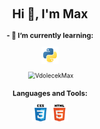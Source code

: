 <h1 align="center">Hi 👋, I'm Max</h1>
<h3 align="center">- 🌱 I’m currently learning:</h3>
  <p align="center">
    <img src="https://raw.githubusercontent.com/devicons/devicon/master/icons/python/python-original.svg" alt="python" width="40" height="40">
  </p>


<p align="center">&nbsp;<img align="center" src="https://github-readme-stats.vercel.app/api?username=VdolecekMax&show_icons=true&theme=dark&locale=en" alt="VdolecekMax" /></p>

<h3 align="center">Languages and Tools:</h3>
<p align="center"> 
  <img src="https://raw.githubusercontent.com/devicons/devicon/master/icons/css3/css3-original-wordmark.svg" alt="css3" width="40" height="40"/> 
  <img src="https://raw.githubusercontent.com/devicons/devicon/master/icons/html5/html5-original-wordmark.svg" alt="html5" width="40" height="40"/>
</p>
</br>
